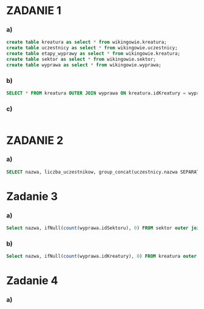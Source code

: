 # ZADANIE 1
### a)
```sql
create table kreatura as select * from wikingowie.kreatura;
create table uczestnicy as select * from wikingowie.uczestnicy;
create table etapy_wyprawy as select * from wikingowie.kreatura;
create table sektor as select * from wikingowie.sektor;
create table wyprawa as select * from wikingowie.wyprawa;
```
### b)
```sql
SELECT * FROM kreatura OUTER JOIN wyprawa ON kreatura.idKreatury = wyprawa.idKreatury where wyprawa.idKreatury is null;
```
### c)
```sql

```

# ZADANIE 2
### a)
```sql
SELECT nazwa, liczba_uczestnikow, group_concat(uczestnicy.nazwa SEPARATOR ', ') FROM wyprawa join uczestnicy on wyprawa.idWyprawy = uczestnicy.idWyprawy
```


# Zadanie 3
### a)
```sql
Select nazwa, ifNull(count(wyprawa.idSektoru), 0) FROM sektor outer join wyprawa on sektor.idSektoru = wyprawa.idSektoru group by nazwa;
```
### b)
```sql
Select nazwa, ifNull(count(wyprawa.idKreatury), 0) FROM kreatura outer join wyprawa on kreatura.idKreatury = wyprawa.idKreatury group by nazwa;
```

# Zadanie 4
### a)
